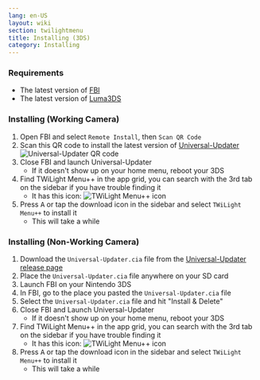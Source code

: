 ```yaml
---
lang: en-US
layout: wiki
section: twilightmenu
title: Installing (3DS)
category: Installing
---
```


### Requirements

- The latest version of [FBI](https://github.com/Steveice10/FBI/releases)
- The latest version of [Luma3DS](https://github.com/lumateam/luma3ds/releases)

### Installing (Working Camera)
1. Open FBI and select `Remote Install`, then `Scan QR Code`
1. Scan this QR code to install the latest version of [Universal-Updater](https://github.com/Universal-Team/Universal-Updater)<br>
   ![Universal-Updater QR code](https://db.universal-team.net/assets/images/qr/universal-updater.cia.png)
1. Close FBI and launch Universal-Updater
   - If it doesn't show up on your home menu, reboot your 3DS
1. Find TWiLight Menu++ in the app grid, you can search with the 3rd tab on the sidebar if you have trouble finding it
   - It has this icon: ![TWiLight Menu++ icon](https://raw.githubusercontent.com/DS-Homebrew/TWiLightMenu/master/booter/icon.bmp)
1. Press <kbd class="face">A</kbd> or tap the download icon in the sidebar and select `TWiLight Menu++` to install it
   - This will take a while

### Installing (Non-Working Camera)
1. Download the `Universal-Updater.cia` file from the [Universal-Updater release page](https://github.com/Universal-Team/Universal-Updater/releases)
1. Place the `Universal-Updater.cia` file anywhere on your SD card
1. Launch FBI on your Nintendo 3DS
1. In FBI, go to the place you pasted the `Universal-Updater.cia` file
1. Select the `Universal-Updater.cia` file and hit "Install & Delete"
1. Close FBI and Launch Universal-Updater
   - If it doesn't show up on your home menu, reboot your 3DS
1. Find TWiLight Menu++ in the app grid, you can search with the 3rd tab on the sidebar if you have trouble finding it
   - It has this icon: ![TWiLight Menu++ icon](https://raw.githubusercontent.com/DS-Homebrew/TWiLightMenu/master/booter/icon.bmp)
1. Press <kbd class="face">A</kbd> or tap the download icon in the sidebar and select `TWiLight Menu++` to install it
   - This will take a while
